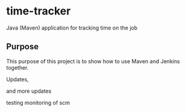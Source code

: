 # time-tracker
Java (Maven) application for tracking time on the job

## Purpose

This purpose of this project is to show how to use Maven and Jenkins together.

Updates, 

and more updates

testing monitoring of scm
